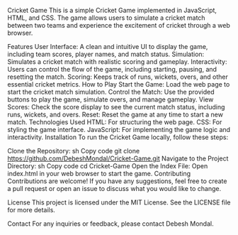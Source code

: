 Cricket Game
This is a simple Cricket Game implemented in JavaScript, HTML, and CSS. The game allows users to simulate a cricket match between two teams and experience the excitement of cricket through a web browser.

Features
User Interface: A clean and intuitive UI to display the game, including team scores, player names, and match status.
Simulation: Simulates a cricket match with realistic scoring and gameplay.
Interactivity: Users can control the flow of the game, including starting, pausing, and resetting the match.
Scoring: Keeps track of runs, wickets, overs, and other essential cricket metrics.
How to Play
Start the Game: Load the web page to start the cricket match simulation.
Control the Match: Use the provided buttons to play the game, simulate overs, and manage gameplay.
View Scores: Check the score display to see the current match status, including runs, wickets, and overs.
Reset: Reset the game at any time to start a new match.
Technologies Used
HTML: For structuring the web page.
CSS: For styling the game interface.
JavaScript: For implementing the game logic and interactivity.
Installation
To run the Cricket Game locally, follow these steps:

Clone the Repository:
sh
Copy code
git clone https://github.com/DebeshMondal/Cricket-Game.git
Navigate to the Project Directory:
sh
Copy code
cd Cricket-Game
Open the Index File:
Open index.html in your web browser to start the game.
Contributing
Contributions are welcome! If you have any suggestions, feel free to create a pull request or open an issue to discuss what you would like to change.

License
This project is licensed under the MIT License. See the LICENSE file for more details.

Contact
For any inquiries or feedback, please contact Debesh Mondal.
